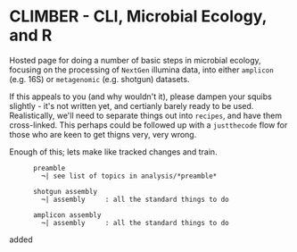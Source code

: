 # CLIMBER - CLI, Microbial Ecology, and R


Hosted page for doing a number of basic steps in microbial ecology, focusing on the processing of `NextGen` illumina data, into either `amplicon` (e.g. 16S) or `metagenomic` (e.g. shotgun) datasets. 

If this appeals to you (and why wouldn't it), please dampen your squibs slightly - it's not written yet, and certianly barely ready to be used. Realistically, we'll need to separate things out into `recipes`, and have them cross-linked. This perhaps could be followed up with a `justthecode` flow for those who are keen to get thigns very, very wrong.

Enough of this; lets make like tracked changes and train.

```
      preamble
        ¬| see list of topics in analysis/*preamble*

      shotgun assembly
        ¬| assembly     : all the standard things to do

      amplicon assembly
        ¬| assembly     : all the standard things to do

```

added
